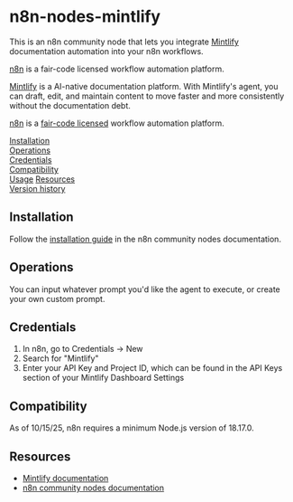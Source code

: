 # n8n-nodes-mintlify

This is an n8n community node that lets you integrate [Mintlify](https://mintlify.com) documentation automation into your n8n workflows.

[n8n](https://n8n.io/) is a fair-code licensed workflow automation platform.

[Mintlify](https://mintlify.com) is a AI-native documentation platform. With Mintlify's agent, you can draft, edit, and maintain content to move faster and more consistently without the documentation debt.

[n8n](https://n8n.io/) is a [fair-code licensed](https://docs.n8n.io/reference/license/) workflow automation platform.

[Installation](#installation)  
[Operations](#operations)  
[Credentials](#credentials)  
[Compatibility](#compatibility)  
[Usage](#usage) 
[Resources](#resources)  
[Version history](#version-history)  

## Installation

Follow the [installation guide](https://docs.n8n.io/integrations/community-nodes/installation/) in the n8n community nodes documentation.

## Operations

You can input whatever prompt you'd like the agent to execute, or create your own custom prompt.

## Credentials

1. In n8n, go to Credentials → New
2. Search for "Mintlify"
3. Enter your API Key and Project ID, which can be found in the API Keys section of your Mintlify Dashboard Settings
   
## Compatibility
As of 10/15/25, n8n requires a minimum Node.js version of 18.17.0.

## Resources
* [Mintlify documentation](https://mintlify.com/docs)
* [n8n community nodes documentation](https://docs.n8n.io/integrations/#community-nodes)


